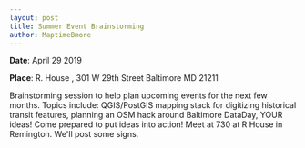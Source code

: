 ```yaml
---
layout: post
title: Summer Event Brainstorming
author: MaptimeBmore
---
```

**Date**: April 29 2019

**Place**: R. House , 301 W 29th Street Baltimore  MD 21211

Brainstorming session to help plan upcoming events for the next few months. Topics include: QGIS/PostGIS mapping stack for digitizing historical transit features, planning an OSM hack around Baltimore DataDay, YOUR ideas! Come prepared to put ideas into action! Meet at 730 at R House in Remington. We'll post some signs.
